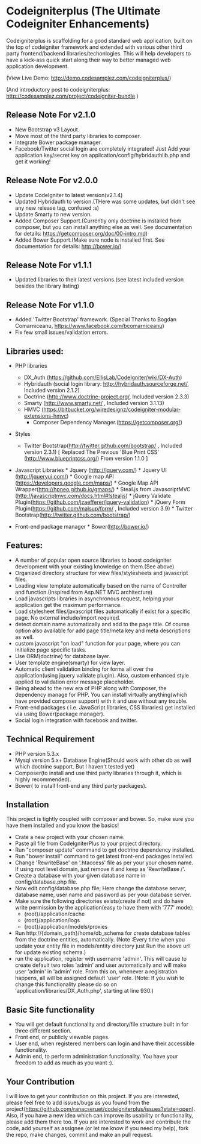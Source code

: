 Codeigniterplus (The Ultimate Codeigniter Enhancements)
=====================================

Codeigniterplus is scaffolding for a good standard web application, built on the top of codeigniter framework and extended with various other third party frontend/backend libraries/techonlogies. 
This will help developers to have a kick-ass quick start along their way to better managed web application development.

(View Live Demo: http://demo.codesamplez.com/codeigniterplus/)

(And introductory post to codeigniterplus: http://codesamplez.com/project/codeigniter-bundle )

Release Note For v2.1.0
----------------------
- New Bootstrap v3 Layout.
- Move most of the third party libraries to composer.
- Integrate Bower package manager.
- Facebook/Twitter social login are completely integrated! Just Add your application key/secret key on application/config/hybridauthlib.php
  and get it working!

Release Note For v2.0.0
----------------------
- Update CodeIgniter to latest version(v2.1.4)
- Updated Hybridauth to version.(THere was some updates, but didn't see any new release tag, confused :s)
- Update Smarty to new version.
- Added Composer Support.(Currently only doctrine is installed from composer, but you can install anything else as well. 
See documentation for details: https://getcomposer.org/doc/00-intro.md) 
- Added Bower Support.(Make sure node is installed first. See documentation for details: http://bower.io/)

Release Note For v1.1.1
----------------------
- Updated libraries to their latest versions.(see latest included version besides the library listing)

Release Note For v1.1.0
----------------------
- Added 'Twitter Bootstrap' framework. (Special Thanks to Bogdan Comarniceanu, https://www.facebook.com/bcomarniceanu)
- Fix few small issues/validation errors.
	
Libraries used:
------------------
- PHP libraries
	* DX_Auth (https://github.com/EllisLab/CodeIgniter/wiki/DX-Auth)
	* Hybridauth (social login library: http://hybridauth.sourceforge.net/, Included version 2.1.2)
	* Doctrine (http://www.doctrine-project.org/, Included version 2.3.3)
	* Smarty (http://www.smarty.net/ , Included version 3.1.13)
	* HMVC (https://bitbucket.org/wiredesignz/codeigniter-modular-extensions-hmvc) 
        * Composer Dependency Manager.(https://getcomposer.org/)

- Styles
	* Twitter Bootstrap(http://twitter.github.com/bootstrap/ , Included version 2.3.1) [ Replaced The Previous 'Blue Print CSS' (http://www.blueprintcss.org/) From version 1.1.0 ]

- Javascript Libraries
       * Jquery (http://jquery.com/)
       * Jquery UI (http://jqueryui.com/)
       * Google map API (https://developers.google.com/maps/)
       * Google Map API Wrapper(http://hpneo.github.io/gmaps/)
       * Steal.js from JavascriptMVC (http://javascriptmvc.com/docs.html#!stealjs)
       * jQuery Validate Plugin(https://github.com/jzaefferer/jquery-validation)
       * jQuery Form Plugin(https://github.com/malsup/form/ , Included version 3.9)
       * Twitter Bootstrap(http://twitter.github.com/bootstrap/)

- Front-end package manager
       * Bower(http://bower.io/)

Features:
----------
- A number of popular open source libraries to boost codeigniter development with your existing knowledge on them.(See above)
- Organized directory structure for view files/stylesheets and javascript files.
- Loading view template automatically based on the name of Controller and function.(Inspired from Asp.NET MVC architecture)
- Load javascripts libraries in asynchronous request, helping your application get the maximum performance.
- Load stylesheet files/javascript files automatically if exist for a specific page. No external include/import required.
- detect domain name automatically and add to the page title. Of course option also available for add page title/meta key and 
meta descriptions as well.
- custom javascript "on load" function for your page, where you can initialize page specific tasks.
- Use ORM(doctrine) for database layer.
- User template engine(smarty) for view layer.
- Automatic client validation binding for forms all over the application(using jquery validate plugin). Also, custom enhanced style 
  applied to validation error message placeholder.
- Being ahead to the new era of PHP along with Composer, the dependency manage for PHP. You can install virtually anything(which have provided 
composer support) with it and use without any trouble.
- Front-end packages ( i.e. JavaScript libraries, CSS libraries) get installed via using Bower(package manager).
- Social login integration with facebook and twitter.

Technical Requirement
---------------------
- PHP version 5.3.x
- Mysql version 5.x+ Database Engine(Should work with other db as well which doctrine support. But I haven't tested yet)
- Composer(to install and use third party libraries through it, which is highly recommended).
- Bower( to install front-end any third party packages).

Installation
----------

This project is tightly coupled with composer and bower. So, make sure you have them installed and you know the basics!

- Crate a new project with your chosen name. 
- Paste all file from CodeIgniterPlus to your project directory.
- Run "composer update" command to get doctrine dependency installed.
- Run "bower install" command to get latest front-end packages installed.
- Change 'RewriteBase' on '.htaccess' file as per your your chosen name. If using root level domain, just remove it and keep as 'RewriteBase /'. 
- Create a database with your given database name in config/database.php file.
- Now edit config/database.php file; Here change the database server, database name, user name and password as per your database server.
- Make sure the following directories exists(create if not) and do have write permission by the application(easy to have them with '777' mode):
    * {root}/application/cache
    * {root}/application/logs
    * {root}/application/models/proxies
- Run http://{domain_path}/home/db_schema for create database tables from the doctrine entities, automatically.
  (Note :Every time when you update your entity file in models/entity directory just Run the above url for update existing schema.)
- run the application, register with username 'admin'. This will cause to create default two roles 'admin' and user automatically and will 
  make user 'admin' in 'admin' role. From this on, whenever a registration happens, all will be assigned default 'user' role.
  (Note: If you wish to change this functionality please do so on 'application/libraries/DX_Auth.php', starting at line 930.)


Basic Site functionality
-------------------
- You will get default functionality and directory/file structure built in for three different section.
- Front end, or publicly viewable pages.
- User end, when registered members can login and have their accessible functionality.
- Admin end, to perform administration functionality. You have your freedom to add as much as you want :).

Your Contribution
-------------------

I will love to get your contribution on this project. If you are interested, please feel free to add issues/bugs as you found from the 
project(https://github.com/ranacseruet/codeigniterplus/issues?state=open). Also, if you have a new idea which can improve its usability
or functionality, please add them there too. If you are interested to work and contribute the code, add yourself as assignee
(or let me know if you need my help), fork the repo, make changes, commit and make an pull request.

